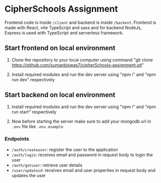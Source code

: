 # CipherSchools Assignment

Frontend code is inside `/client` and backend is inside `/backent`. Frontend is made with React, vite TypeScript and sass and for backend NodeJs, Express is used with TypeScript and serverless framework.

## Start frontend on local environment
1. Clone the repository to your local computer using command "git clone https://github.com/sumanbiswas7/cipherSchools-assignment.git"

2. Install required modules and run the dev server using "npm i" and "npm run dev" respectively

## Start backend on local environment
1. Install required modules and run the dev server using "npm i" and "npm run start" respectively

2. Now before starting the server make sure to add your mongodb url in `.env` file like `.env.example`


### Endpoints

- `/auth/createuser`: register the user to the application
- `/auth/login`: receives email and password in request body to login the user
- `/auth/getuser`: retrieve user details
- `/user/updateid`: receives email and user properties in request body and updates the user
